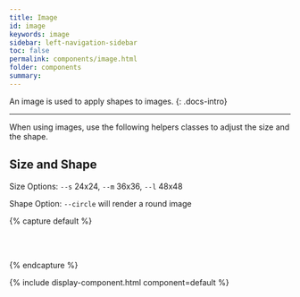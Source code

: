 ```yaml
---
title: Image
id: image
keywords: image
sidebar: left-navigation-sidebar
toc: false
permalink: components/image.html
folder: components
summary:
---
```


An image is used to apply shapes to images.
{: .docs-intro}


<hr>

When using images, use the following helpers classes to adjust the size and the shape.


## Size and Shape

Size Options: `--s` 24x24, `--m` 36x36, `--l` 48x48

Shape Option: `--circle` will render a round image

{% capture default %}
<span class="fd-image--s" aria-label="Image label"
style="background-image: url('https://placeimg.com/400/400/nature');"></span>

<span class="fd-image--m" aria-label="Image label"
style="background-image: url('https://placeimg.com/400/400/nature');"></span>

<span class="fd-image--l" aria-label="Image label"
style="background-image: url('https://placeimg.com/400/400/nature');"></span>

<br><br>

<span class=" fd-image--s fd-image--circle" aria-label="Image label"
style="background-image: url('https://placeimg.com/400/400/nature');"></span>

<span class=" fd-image--m fd-image--circle" aria-label="Image label"
style="background-image: url('https://placeimg.com/400/400/nature');"></span>

<span class=" fd-image--l fd-image--circle" aria-label="Image label"
style="background-image: url('https://placeimg.com/400/400/nature');"></span>
{% endcapture %}

{% include display-component.html component=default %}
